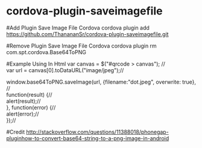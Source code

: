 # cordova-plugin-saveimagefile

#Add Plugin Save Image File Cordova
cordova plugin add https://github.com/ThanananSr/cordova-plugin-saveimagefile.git

#Remove Plugin Save Image File Cordova
cordova plugin rm com.spt.cordova.Base64ToPNG

#Example Using In Html
var canvas = $("#qrcode > canvas"); //<br/>
var url = canvas[0].toDataURL("image/jpeg");//<br/>

window.base64ToPNG.saveImage(url, {filename:"dot.jpeg", overwrite: true}, //<br/>
   function(result) {//<br/>
      alert(result);//<br/>
   }, function(error) {//<br/>
      alert(error);//<br/>
});//

#Credit
http://stackoverflow.com/questions/11388018/phonegap-pluginhow-to-convert-base64-string-to-a-png-image-in-android
